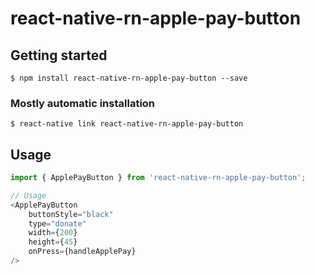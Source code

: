 # react-native-rn-apple-pay-button

## Getting started

`$ npm install react-native-rn-apple-pay-button --save`

### Mostly automatic installation

`$ react-native link react-native-rn-apple-pay-button`

## Usage

```javascript
import { ApplePayButton } from 'react-native-rn-apple-pay-button';

// Usage
<ApplePayButton
    buttonStyle="black"
    type="donate"
    width={200}
    height={45}
    onPress={handleApplePay}
/>
```
